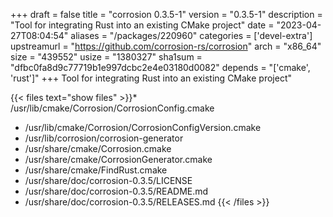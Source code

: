 +++
draft = false
title = "corrosion 0.3.5-1"
version = "0.3.5-1"
description = "Tool for integrating Rust into an existing CMake project"
date = "2023-04-27T08:04:54"
aliases = "/packages/220960"
categories = ['devel-extra']
upstreamurl = "https://github.com/corrosion-rs/corrosion"
arch = "x86_64"
size = "439552"
usize = "1380327"
sha1sum = "dfbc0fa8d9c77719b1e997dcbc2e4e03180d0082"
depends = "['cmake', 'rust']"
+++
Tool for integrating Rust into an existing CMake project"

{{< files text="show files" >}}* /usr/lib/cmake/Corrosion/CorrosionConfig.cmake
* /usr/lib/cmake/Corrosion/CorrosionConfigVersion.cmake
* /usr/lib/corrosion/corrosion-generator
* /usr/share/cmake/Corrosion.cmake
* /usr/share/cmake/CorrosionGenerator.cmake
* /usr/share/cmake/FindRust.cmake
* /usr/share/doc/corrosion-0.3.5/LICENSE
* /usr/share/doc/corrosion-0.3.5/README.md
* /usr/share/doc/corrosion-0.3.5/RELEASES.md
{{< /files >}}
